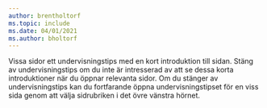 ```yaml
---
author: brentholtorf
ms.topic: include
ms.date: 04/01/2021
ms.author: bholtorf
---
```

Vissa sidor ett undervisningstips med en kort introduktion till sidan. Stäng av undervisningstips om du inte är intresserad av att se dessa korta introduktioner när du öppnar relevanta sidor. Om du stänger av undervisningstips kan du fortfarande öppna undervisningstipset för en viss sida genom att välja sidrubriken i det övre vänstra hörnet.  
